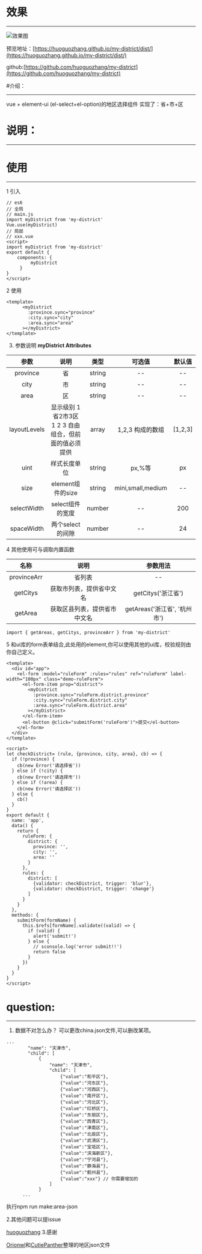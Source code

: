 # 效果
***
![效果图](https://upload-images.jianshu.io/upload_images/6036420-b909eb7114eb9325.gif?imageMogr2/auto-orient/strip)

预览地址：[https://huoguozhang.github.io/my-district/dist/](https://huoguozhang.github.io/my-district/dist/)

github:[https://github.com/huoguozhang/my-district](https://github.com/huoguozhang/my-district)

#介绍：
***
vue + element-ui (el-select+el-option)的地区选择组件
实现了：省+市+区
# 说明：
***
# 使用
***

1 引入

```
// es6
// 全局
// main.js
import myDistrict from 'my-district'
Vue.use(myDistrict)
// 局部
// xxx.vue
<script>
import myDistrict from 'my-district'
export default {
    components: {
         myDistrict
     }
}
</script>
```

2 使用

```
<template>
      <myDistrict
        :province.sync="province"
        :city.sync="city"
        :area.sync="area"
      ></myDistrict>
</template>
```
3. 参数说明
**myDistrict Attributes**

  | 参数 | 说明 | 类型 | 可选值 | 默认值|
  |:------: |:------: |:-------:|:---------:|:---------:|
  |  province     |      省  |   string      |     --  |   --  |
  |  city     |     市  |   string      |     --  |   --  |
  |  area     |      区  |   string      |     --  |   --  |
  |  layoutLevels     |      显示级别 1省2市3区 1 2 3 自由组合，但前面的值必须提供  |   array      |    1,2,3 构成的数组  |  [1,2,3] |
  |uint|样式长度单位|string|px,%等|px
  |size|element组件的size|string|mini,small,medium|--|
  |selectWidth|select组件的宽度|number|--|200|
  |spaceWidth|两个select的间隙|number|--|24|

4 其他使用可与调取内置函数

  |名称|说明|参数用法|
  |:--------:|:-------------------:|:-----------:|
  |provinceArr|            省列表|               --|
  |getCitys|获取市列表，提供省中文名|           getCitys('浙江省')|
  |getArea|获取区县列表，提供省市中文名|getAreas('浙江省', '杭州市')|

```
import { getAreas, getCitys, provinceArr } from 'my-district'
```
5 和ui库的form表单结合,此处用的element,你可以使用其他的ui库，校验规则由你自己定义。
```
<template>
  <div id="app">
    <el-form :model="ruleForm" :rules="rules" ref="ruleForm" label-width="100px" class="demo-ruleForm">
      <el-form-item prop="district">
        <myDistrict
          :province.sync="ruleForm.district.province"
          :city.sync="ruleForm.district.city"
          :area.sync="ruleForm.district.area"
        ></myDistrict>
      </el-form-item>
      <el-button @click="submitForm('ruleForm')">提交</el-button>
    </el-form>
  </div>
</template>

<script>
let checkDistrict= (rule, {province, city, area}, cb) => {
  if (!province) {
    cb(new Error('请选择省'))
  } else if (!city) {
    cb(new Error('请选择市'))
  } else if (!area) {
    cb(new Error('请选择区'))
  } else {
    cb()
  }
}
export default {
  name: 'app',
  data() {
    return {
      ruleForm: {
        district: {
          province: '',
          city: '',
          area: ''
        }
      },
      rules: {
        district: [
          {validator: checkDistrict, trigger: 'blur'},
          {validator: checkDistrict, trigger: 'change'}
        ]
      }
    }
  },
  methods: {
    submitForm(formName) {
      this.$refs[formName].validate((valid) => {
        if (valid) {
          alert('submit!')
        } else {
          // sconsole.log('error submit!!')
          return false
        }
      })
    }
  }
}
</script>

```
# question:
***
1. 数据不对怎么办？
可以更改china.json文件,可以删改某项。
```
...
        "name": "天津市",
        "child": [
            {
                "name": "天津市",
                "child": [
                    {"value":"和平区"},
                    {"value":"河东区"},
                    {"value":"河西区"},
                    {"value":"南开区"},
                    {"value":"河北区"},
                    {"value":"红桥区"},
                    {"value":"东丽区"},
                    {"value":"西青区"},
                    {"value":"津南区"},
                    {"value":"北辰区"},
                    {"value":"武清区"},
                    {"value":"宝坻区"},
                    {"value":"滨海新区"},
                    {"value":"宁河县"},
                    {"value":"静海县"},
                    {"value":"蓟州县"},
                    {"value":"xxx"} // 你需要增加的
                ]
            }
      ...
```
执行npm run make:area-json

2.其他问题可以提issue

[huoguozhang](https://github.com/huoguozhang/my-district)
3.感谢

[Orionwl](https://github.com/Orionwl)和[CutiePanther](https://github.com/CutiePanther)整理的地区json文件

